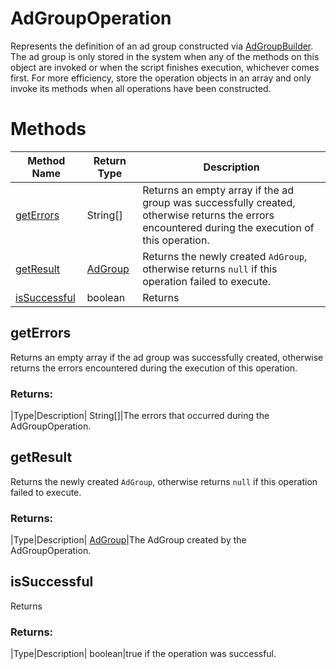 # AdGroupOperation
Represents the definition of an ad group constructed via [AdGroupBuilder](./AdGroupBuilder). The ad group is only stored in the system when any of the methods on this object are invoked or when the script finishes execution, whichever comes first. For more efficiency, store the operation objects in an array and only invoke its methods when all operations have been constructed.

# Methods
|Method Name|Return Type|Description|
|-|-|-
[getErrors](#geterrors)|String[]|Returns an empty array if the ad group was successfully created, otherwise returns the errors encountered during the execution of this operation.<br />
[getResult](#getresult)|[AdGroup](./AdGroup)|Returns the newly created `AdGroup`, otherwise returns `null` if this operation failed to execute.<br />
[isSuccessful](#issuccessful)|boolean|Returns <br />

## <a name="geterrors"></a>getErrors
Returns an empty array if the ad group was successfully created, otherwise returns the errors encountered during the execution of this operation.

### Returns:
|Type|Description|
String[]|The errors that occurred during the AdGroupOperation.

## <a name="getresult"></a>getResult
Returns the newly created `AdGroup`, otherwise returns `null` if this operation failed to execute.<br />
### Returns:
|Type|Description|
[AdGroup](./AdGroup)|The AdGroup created by the
         AdGroupOperation.

## <a name="issuccessful"></a>isSuccessful
Returns 

### Returns:
|Type|Description|
boolean|true if the operation was successful.

